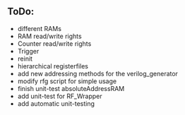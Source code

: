 ## ToDo:

- different RAMs
- RAM read/write rights
- Counter read/write rights
- Trigger
- reinit
- hierarchical registerfiles
- add new addressing methods for the verilog_generator
- modify rfg script for simple usage
- finish unit-test absoluteAddressRAM
- add unit-test for RF_Wrapper
- add automatic unit-testing
